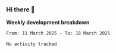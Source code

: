 ### Hi there 👋


**Weekly development breakdown**

<!--START_SECTION:waka-->

```txt
From: 11 March 2025 - To: 18 March 2025

No activity tracked
```

<!--END_SECTION:waka-->

